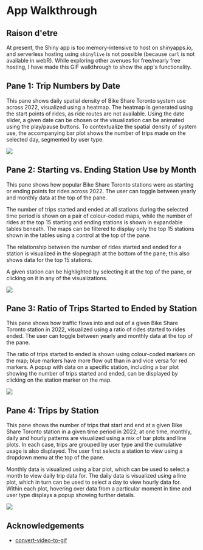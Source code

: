 # App Walkthrough

## Raison d'etre

At present, the Shiny app is too memory-intensive to host on shinyapps.io, and serverless hosting using `shinylive` is not possible (because `curl` is not available in webR). While exploring other avenues for free/nearly free hosting, I have made this GIF walkthrough to show the app's functionality.

## Pane 1: Trip Numbers by Date

This pane shows daily spatial density of Bike Share Toronto system use across 2022, visualized using a heatmap. The heatmap is generated using the start points of rides, as ride routes are not available. Using the date slider, a given date can be chosen or the visualization can be animated using the play/pause buttons. To contextualize the spatial density of system use, the accompanying bar plot shows the number of trips made on the selected day, segmented by user type.

![](/Assets/Screen_Recording_Pane_1.gif)

## Pane 2: Starting vs. Ending Station Use by Month

This pane shows how popular Bike Share Toronto stations were as starting or ending points for rides across 2022. The user can toggle between yearly and monthly data at the top of the pane.

The number of trips started and ended at all stations during the selected time period is shown on a pair of colour-coded maps, while the number of rides at the top 15 starting and ending stations is shown in expandable tables beneath. The maps can be filtered to display only the top 15 stations shown in the tables using a control at the top of the pane.

The relationship between the number of rides started and ended for a station is visualized in the slopegraph at the bottom of the pane; this also shows data for the top 15 stations.

A given station can be highlighted by selecting it at the top of the pane, or clicking on it in any of the visualizations.

![](/Assets/Screen_Recording_Pane_2.gif)

## Pane 3: Ratio of Trips Started to Ended by Station

This pane shows how traffic flows into and out of a given Bike Share Toronto station in 2022, visualized using a ratio of rides started to rides ended. The user can toggle between yearly and monthly data at the top of the pane.

The ratio of trips started to ended is shown using colour-coded markers on the map; blue markers have more flow out than in and vice versa for red markers. A popup with data on a specific station, including a bar plot showing the number of trips started and ended, can be displayed by clicking on the station marker on the map.

![](/Assets/Screen_Recording_Pane_3.gif)

## Pane 4: Trips by Station

This pane shows the number of trips that start and end at a given Bike Share Toronto station in a given time period in 2022; at one time, monthly, daily and hourly patterns are visualized using a mix of bar plots and line plots. In each case, trips are grouped by user type and the cumulative usage is also displayed. The user first selects a station to view using a dropdown menu at the top of the pane.

Monthly data is visualized using a bar plot, which can be used to select a month to view daily trip data for. The daily data is visualized using a line plot, which in turn can be used to select a day to view hourly data for. Within each plot, hovering over data from a particular moment in time and user type displays a popup showing further details.

![](/Assets/Screen_Recording_Pane_4.gif)

## Acknowledgements

* [convert-video-to-gif](https://blog.interaction-dynamics.io/how-to-convert-your-screen-recordings-to-gif-on-macos-productivity-1-781dbe56fe5c)
